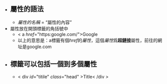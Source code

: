 - ## 屬性的語法
	- *屬性的名稱* = “屬性的內容”
- 屬性放在開頭標籤的角括號中
	- < a *href*="https:google.com/">Google</a >
	- 以上的意思是：a標籤有個*href*的*屬性*，這個*屬性*爲**超鏈接**屬性，前往的網址是google.com
- ## 標籤可以包括一個到多個屬性
	- < div *id*="titile" *class*="head" >Title< /div >